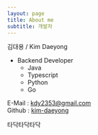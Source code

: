 ```yaml
---
layout: page
title: About me
subtitle: 개발자
---
```


김대용 / Kim Daeyong  

* Backend Developer
    * Java
    * Typescript
    * Python
    * Go

E-Mail : <kdy2353@gmail.com>  
Github : [kim-daeyong](https://github.com/kim-daeyong)
  
타닥타닥타닥  

<!-- ![img](https://user-images.githubusercontent.com/45562285/126071086-21d3f9c6-22bf-4147-848e-a6515f17014e.jpg) -->




